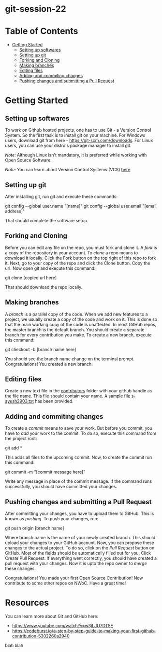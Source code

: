 # git-session-22
# Table of Contents

- [Getting Started](#getting-started)
    - [Setting up softwares](#setting-up-softwares)
    - [Setting up git](#setting-up-git)
    - [Forking and Cloning](#forking-and-cloning)
    - [Making branches](#making-branches)
    - [Editing files](#editing-files)
    - [Adding and commiting changes](#adding-and-commiting-changes)
    - [Pushing changes and submitting a Pull Request](#pushing-changes-and-submitting-a-pull-request)

# Getting Started

## Setting up softwares

To work on Github hosted projects, one has to use Git - a Version Control System. So the first task is to install git on your machine. For Windows users, download git from here - https://git-scm.com/downloads. For Linux users, you can use your distro's package manager to install git.

*Note:* Although Linux isn't mandatory, it is preferred while working with Open Source Software.

*Note:* You can learn about Version Control Systems (VCS) [here](https://www.atlassian.com/git/tutorials/what-is-version-control).

## Setting up git

After installing git, run git and execute these commands:

git config --global user.name "[name]"
git config --global user.email "[email address]"


That should complete the software setup.

## Forking and Cloning

Before you can edit any file on the repo, you must fork and clone it. A *fork* is a copy of the repository in your account. To *clone* a repo means to download it locally. Click the Fork button on the top right of this repo to fork it. Next, go to your copy of the repo and click the Clone button. Copy the url. Now open git and execute this command:


git clone [copied url here]


That should download the repo locally.

## Making branches

A *branch* is a parallel copy of the code. When we add new features to a project, we usually create a copy of the code and work on it. This is done so that the main working copy of the code is unaffected. In most GitHub repos, the master branch is the default branch. You should create a separate branch for every contribution you make. To create a new branch, execute this command:


git checkout -b [branch name here]


You should see the branch name change on the terminal prompt. Congratulations! You created a new branch.


## Editing files

Create a new text file in the [contributors](contributors/) folder with your github handle as the file name. This file should contain your name. A sample file [s-ayush2903.txt](https://github.com/NJACKWinterOfCode/Get-Started-NWoC20/blob/main/contributors/s-ayush2903.txt) has been provided.

## Adding and commiting changes

To create a *commit* means to save your work. But before you commit, you have to *add* your work to the commit. To do so, execute this command from the project root:


git add *


This adds all files to the upcoming commit. Now, to create the commit run this command:


git commit -m "[commit message here]"


Write any message in place of the commit message. If the command runs successfully, you should have committed your changes.

## Pushing changes and submitting a Pull Request

After committing your changes, you have to upload them to GitHub. This is known as *pushing*. To push your changes, run:


git push origin [branch name]


Where branch name is the name of your newly created branch. This should upload your changes to your GitHub account. Now, you can propose these changes to the actual project. To do so, click on the *Pull Request* button on GitHub. Most of the fields should be automatically filled out for you. Click Create Pull Request. If everything went correctly, you should have created a pull request with your changes. Now it is upto the repo owner to *merge* these changes.

Congratulations! You made your first Open Source Contribution! Now contribute to some other repos on NWoC. Have a great time!

# Resources

You can learn more about Git and GitHub here:

- https://www.youtube.com/watch?v=w3jLJU7DT5E
- https://codeburst.io/a-step-by-step-guide-to-making-your-first-github-contribution-5302260a2940

blah blah